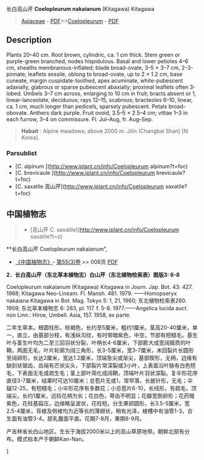 长白高山芹 **Coelopleurum nakaianum** (Kitagawa) Kitagawa

> [Apiaceae](http://www.iplant.cn/info/Apiaceae?t=foc) - [PDF](http://www.iplant.cn/foc/pdf/Apiaceae.pdf)>>[Coelopleurum](http://www.iplant.cn/info/Coelopleurum?t=foc) - [PDF](http://www.iplant.cn/foc/pdf/Coelopleurum.pdf)

## Description

Plants 20–40 cm. Root brown, cylindric, ca. 1 cm thick. Stem green or purple-green branched, nodes hispidulous. Basal and lower petioles 4–6 cm, sheaths membranous-inflated; blade broad-ovate, 3–5 × 3–7 cm, 2–3-pinnate; leaflets sessile, oblong to broad-ovate, up to 2 × 1.2 cm, base cuneate, margin cuspidate-toothed, apex acuminate, white-pubescent adaxially, glabrous or sparse pubescent abaxially; proximal leaflets often 3-lobed. Umbels 3–7 cm across, enlarging to 10 cm in fruit; bracts absent or 1, linear-lanceolate, deciduous; rays 12–15, scabrous; bracteoles 6–10, linear, ca. 1 cm, much longer than pedicels, sparsely pubescent. Petals broad-obovate. Anthers dark purple. Fruit ovoid, 3.5–5 × 2.5–4 cm; vittae 1–3 in each furrow, 3–4 on commissure. Fl. Jul–Aug, fr. Aug–Sep.


> **Habait** : 
> Alpine meadows; above 2000 m. Jilin (Changbai Shan) [N Korea].



### Parsublist

* [C.  alpinum  ](http://www.iplant.cn/info/Coelopleurum alpinum?t=foc)
* [C.  brevicaule  ](http://www.iplant.cn/info/Coelopleurum brevicaule?t=foc)
* [C.  saxatile  高山芹](http://www.iplant.cn/info/Coelopleurum saxatile?t=foc)

## 中国植物志

> * [高山芹  C.  saxatile](http://www.iplant.cn/info/Coelopleurum saxatile?t=z)


**长白高山芹 Coelopleurum nakaianum",



* [《中国植物志》](http://www.iplant.cn/frps)- [第55(3)卷](http://www.iplant.cn/frps/vol/55(3)) >> 008页 [PDF](http://www.iplant.cn/frps/pdf/55(3)/008a.PDF)


**2．长白高山芹（东北草本植物志）白山芹（东北植物检索表）图版3: 6-8**

Coelopleurum nakaianum (Kitagawa) Kitagawa in Journ. Jap. Bot. 43: 427. 1968; Kitagawa Neo-Lineam. Fl. Mansh. 481. 1979. ——Homopseryx nakaiana Kitagawa in Bot. Mag. Tokyo 5: 1, 21, 1960; 东北植物检索表260. 1959; 东北草本植物志 6: 283, pl. 117. f. 5-8. 1977.——Angelica lucida auct. non Linn.: Hiroe, Umbell. Asia, 157. 1958, ex parte.

二年生草本。根圆柱形，棕褐色，长约至5厘米，粗约1厘米。茎高20-40厘米，单一，直立，由基部分枝，有浅纵沟纹，有时带暗紫色，中空，节部有短糙毛。基生叶与茎生叶均为二至三回羽状分裂，叶柄长4-6厘米，下部膨大成宽阔膜质的叶鞘，两面无毛，叶片轮廓为阔三角形，长3-5厘米，宽3-7厘米，末回裂片长圆形至阔卵形，长达2厘米，宽达1.2厘米，顶端急尖或渐尖，基部楔形，无柄，边缘有缺刻状锯齿，齿端有芒状尖头，下部裂片常深裂或3小叶，上表面沿叶脉有白色短毛，下表面无毛或疏生毛；茎上部叶简化成阔鞘，顶端叶片羽状深裂。复伞形花序直径3-7厘米，结果时可达10厘米；总苞片无或1，常早落，长披针形，无毛；伞辐12-25，有短糙毛；小伞形花序有多数花；小总苞片6-10，长线形，有疏毛，顶端尖，长约1厘米，远较花柄为长；花白色，萼齿不明显；花瓣宽倒卵形；花药暗紫色，花柱基扁压，边缘略呈波状，花柱短。分生果卵圆形，长3.5-5厘米，宽2.5-4厘米，背棱及侧棱均为近等长的薄翅状，稍有光泽，棱槽中有油管1-3，合生面有油管3-4。胚乳腹面平直。花期7-8月，果期8-9月。

产吉林省长白山地区。生长于海拔2000米以上的高山草原地带。朝鲜北部有分布。模式标本产于朝鲜Kan-Nan。



}